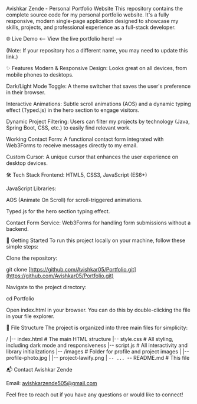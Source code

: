 Avishkar Zende - Personal Portfolio Website
This repository contains the complete source code for my personal portfolio website. It's a fully responsive, modern single-page application designed to showcase my skills, projects, and professional experience as a full-stack developer.

🌐 Live Demo
<-- View the live portfolio here! -->

(Note: If your repository has a different name, you may need to update this link.)

✨ Features
Modern & Responsive Design: Looks great on all devices, from mobile phones to desktops.

Dark/Light Mode Toggle: A theme switcher that saves the user's preference in their browser.

Interactive Animations: Subtle scroll animations (AOS) and a dynamic typing effect (Typed.js) in the hero section to engage visitors.

Dynamic Project Filtering: Users can filter my projects by technology (Java, Spring Boot, CSS, etc.) to easily find relevant work.

Working Contact Form: A functional contact form integrated with Web3Forms to receive messages directly to my email.

Custom Cursor: A unique cursor that enhances the user experience on desktop devices.

🛠️ Tech Stack
Frontend: HTML5, CSS3, JavaScript (ES6+)

JavaScript Libraries:

AOS (Animate On Scroll) for scroll-triggered animations.

Typed.js for the hero section typing effect.

Contact Form Service: Web3Forms for handling form submissions without a backend.

🚀 Getting Started
To run this project locally on your machine, follow these simple steps:

Clone the repository:

git clone [https://github.com/Avishkar05/Portfolio.git](https://github.com/Avishkar05/Portfolio.git)

Navigate to the project directory:

cd Portfolio

Open index.html in your browser.
You can do this by double-clicking the file in your file explorer.

📂 File Structure
The project is organized into three main files for simplicity:

/
|-- index.html          # The main HTML structure
|-- style.css           # All styling, including dark mode and responsiveness
|-- script.js           # All interactivity and library initializations
|-- /images             # Folder for profile and project images
|   |-- profile-photo.jpg
|   |-- project-lawify.png
|   `-- ...
`-- README.md           # This file

📬 Contact
Avishkar Zende

Email: avishkarzende505@gmail.com

Feel free to reach out if you have any questions or would like to connect!
